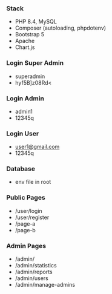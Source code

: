 ### Stack
- PHP 8.4, MySQL
- Composer (autoloading, phpdotenv)
- Bootstrap 5
- Apache
- Chart.js

### Login Super Admin
- superadmin
- hyf5B]z08Rd<

### Login Admin
- admin1
- 12345q

### Login User
- user1@gmail.com
- 12345q

### Database
- env file in root

### Public Pages
- /user/login
- /user/register
- /page-a
- /page-b

### Admin Pages
- /admin/
- /admin/statistics
- /admin/reports
- /admin/users
- /admin/manage-admins
